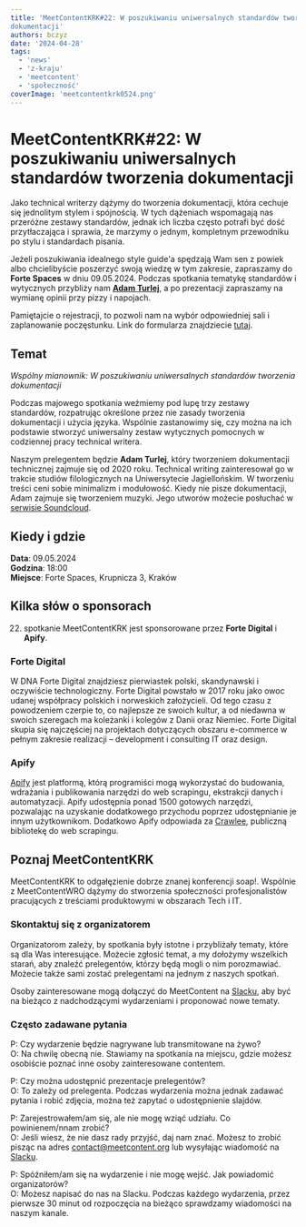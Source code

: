 ```yaml
---
title: 'MeetContentKRK#22: W poszukiwaniu uniwersalnych standardów tworzenia
dokumentacji'
authors: bczyz
date: '2024-04-28'
tags:
  - 'news'
  - 'z-kraju'
  - 'meetcontent'
  - 'społeczność'
coverImage: 'meetcontentkrk0524.png'
---
```


# MeetContentKRK#22: W poszukiwaniu uniwersalnych standardów tworzenia dokumentacji

Jako technical writerzy dążymy do tworzenia dokumentacji, która cechuje się
jednolitym stylem i spójnością. W tych dążeniach wspomagają nas przeróżne
zestawy standardów, jednak ich liczba często potrafi być dość przytłaczająca i
sprawia, że marzymy o jednym, kompletnym przewodniku po stylu i standardach
pisania.

Jeżeli poszukiwania idealnego style guide'a spędzają Wam sen z powiek albo
chcielibyście poszerzyć swoją wiedzę w tym zakresie, zapraszamy do **Forte
Spaces** w dniu 09.05.2024. Podczas spotkania tematykę standardów i wytycznych
przybliży nam
[**Adam Turlej**](https://www.linkedin.com/in/adam-turlej-468222254/), a po
prezentacji zapraszamy na wymianę opinii przy pizzy i napojach.

<!--truncate-->

Pamiętajcie o rejestracji, to pozwoli nam na wybór odpowiedniej sali i
zaplanowanie poczęstunku. Link do formularza znajdziecie
[tutaj](https://forms.gle/v2aRTTNCf6ZZWm5h6).

## Temat

_Wspólny mianownik: W poszukiwaniu uniwersalnych standardów tworzenia
dokumentacji_

Podczas majowego spotkania weźmiemy pod lupę trzy zestawy standardów,
rozpatrując określone przez nie zasady tworzenia dokumentacji i użycia języka.
Wspólnie zastanowimy się, czy można na ich podstawie stworzyć uniwersalny zestaw
wytycznych pomocnych w codziennej pracy technical writera.

Naszym prelegentem będzie **Adam Turlej**, który tworzeniem dokumentacji
technicznej zajmuje się od 2020 roku. Technical writing zainteresował go w
trakcie studiów filologicznych na Uniwersytecie Jagiellońskim. W tworzeniu
treści ceni sobie minimalizm i modułowość. Kiedy nie pisze dokumentacji, Adam
zajmuje się tworzeniem muzyki. Jego utworów możecie posłuchać w
[serwisie Soundcloud](https://soundcloud.com/adamturlej).

## Kiedy i gdzie

**Data**: 09.05.2024 <br /> **Godzina**: 18:00 <br /> **Miejsce**: Forte Spaces,
Krupnicza 3, Kraków

## Kilka słów o sponsorach

22. spotkanie MeetContentKRK jest sponsorowane przez **Forte Digital** i
    **Apify**.

### Forte Digital

W DNA Forte Digital znajdziesz pierwiastek polski, skandynawski i oczywiście
technologiczny. Forte Digital powstało w 2017 roku jako owoc udanej współpracy
polskich i norweskich założycieli. Od tego czasu z powodzeniem czerpie to, co
najlepsze ze swoich kultur, a od niedawna w swoich szeregach ma koleżanki i
kolegów z Danii oraz Niemiec. Forte Digital skupia się najczęściej na projektach
dotyczących obszaru e-commerce w pełnym zakresie realizacji – development i
consulting IT oraz design.

### Apify

[Apify](https://apify.com/) jest platformą, którą programiści mogą wykorzystać
do budowania, wdrażania i publikowania narzędzi do web scrapingu, ekstrakcji
danych i automatyzacji. Apify udostępnia ponad 1500 gotowych narzędzi,
pozwalając na uzyskanie dodatkowego przychodu poprzez udostępnianie je innym
użytkownikom. Dodatkowo Apify odpowiada za [Crawlee](https://crawlee.dev/),
publiczną bibliotekę do web scrapingu.

## Poznaj MeetContentKRK

MeetContentKRK to odgałęzienie dobrze znanej konferencji soap!. Wspólnie z
MeetContentWRO dążymy do stworzenia społeczności profesjonalistów pracujących z
treściami produktowymi w obszarach Tech i IT.

### Skontaktuj się z organizatorem

Organizatorom zależy, by spotkania były istotne i przybliżały tematy, które są
dla Was interesujące. Możecie zgłosić temat, a my dołożymy wszelkich starań, aby
znaleźć prelegentów, którzy będą mogli o nim porozmawiać. Możecie także sami
zostać prelegentami na jednym z naszych spotkań.

Osoby zainteresowane mogą dołączyć do MeetContent na
[Slacku](https://meetcontent.slack.com/), aby być na bieżąco z nadchodzącymi
wydarzeniami i proponować nowe tematy.

### Często zadawane pytania

P: Czy wydarzenie będzie nagrywane lub transmitowane na żywo? <br /> O: Na
chwilę obecną nie. Stawiamy na spotkania na miejscu, gdzie możesz osobiście
poznać inne osoby zainteresowane contentem.

P: Czy można udostępnić prezentacje prelegentów? <br /> O: To zależy od
prelegenta. Podczas wydarzenia można jednak zadawać pytania i robić zdjęcia,
można też zapytać o udostępnienie slajdów.

P: Zarejestrowałem/am się, ale nie mogę wziąć udziału. Co powinienem/nnam
zrobić? <br /> O: Jeśli wiesz, że nie dasz rady przyjść, daj nam znać. Możesz to
zrobić pisząc na adres contact@meetcontent.org lub wysyłając wiadomość na
[Slacku](https://meetcontent.slack.com/).

P: Spóźniłem/am się na wydarzenie i nie mogę wejść. Jak powiadomić
organizatorów? <br /> O: Możesz napisać do nas na Slacku. Podczas każdego
wydarzenia, przez pierwsze 30 minut od rozpoczęcia na bieżąco sprawdzamy
wiadomości na naszym kanale.
